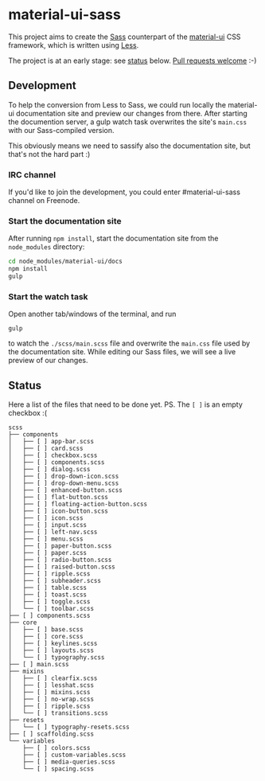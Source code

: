 material-ui-sass
================

This project aims to create the [Sass](http://www.sass-lang.com) counterpart of the [material-ui](https://github.com/callemall/material-ui) CSS framework, which is written using [Less](https://github.com/callemall/material-ui).

The project is at an early stage: see [status](#status) below. [Pull requests welcome](http://www.urbandictionary.com/define.php?term=patches%20are%20welcome&defid=7833039) :-)

## Development

To help the conversion from Less to Sass, we could run locally the material-ui documentation site and preview our changes from there. After starting the documention server, a gulp watch task overwrites the site's `main.css` with our Sass-compiled version.

This obviously means we need to sassify also the documentation site, but that's not the hard part :)

### IRC channel

If you'd like to join the development, you could enter #material-ui-sass channel on Freenode.

### Start the documentation site

After running `npm install`, start the documentation site from the `node_modules` directory:

```bash
cd node_modules/material-ui/docs
npm install
gulp
```

### Start the watch task

Open another tab/windows of the terminal, and run

```
gulp
```

to watch the `./scss/main.scss` file and overwrite the `main.css` file used by the documentation site.
While editing our Sass files, we will see a live preview of our changes.

## Status

Here a list of the files that need to be done yet. PS. The `[ ]` is an empty checkbox :(

```
scss
├── components
│   ├── [ ] app-bar.scss
│   ├── [ ] card.scss
│   ├── [ ] checkbox.scss
│   ├── [ ] components.scss
│   ├── [ ] dialog.scss
│   ├── [ ] drop-down-icon.scss
│   ├── [ ] drop-down-menu.scss
│   ├── [ ] enhanced-button.scss
│   ├── [ ] flat-button.scss
│   ├── [ ] floating-action-button.scss
│   ├── [ ] icon-button.scss
│   ├── [ ] icon.scss
│   ├── [ ] input.scss
│   ├── [ ] left-nav.scss
│   ├── [ ] menu.scss
│   ├── [ ] paper-button.scss
│   ├── [ ] paper.scss
│   ├── [ ] radio-button.scss
│   ├── [ ] raised-button.scss
│   ├── [ ] ripple.scss
│   ├── [ ] subheader.scss
│   ├── [ ] table.scss
│   ├── [ ] toast.scss
│   ├── [ ] toggle.scss
│   └── [ ] toolbar.scss
├── [ ] components.scss
├── core
│   ├── [ ] base.scss
│   ├── [ ] core.scss
│   ├── [ ] keylines.scss
│   ├── [ ] layouts.scss
│   └── [ ] typography.scss
├── [ ] main.scss
├── mixins
│   ├── [ ] clearfix.scss
│   ├── [ ] lesshat.scss
│   ├── [ ] mixins.scss
│   ├── [ ] no-wrap.scss
│   ├── [ ] ripple.scss
│   └── [ ] transitions.scss
├── resets
│   └── [ ] typography-resets.scss
├── [ ] scaffolding.scss
└── variables
    ├── [ ] colors.scss
    ├── [ ] custom-variables.scss
    ├── [ ] media-queries.scss
    └── [ ] spacing.scss
```